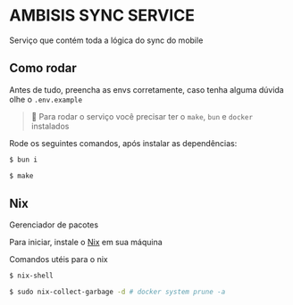 # AMBISIS SYNC SERVICE

Serviço que contém toda a lógica do sync do mobile

## Como rodar

Antes de tudo, preencha as envs corretamente, caso tenha alguma dúvida olhe o `.env.example`

> 📌 Para rodar o serviço você precisar ter o `make`, `bun` e `docker` instalados

Rode os seguintes comandos, após instalar as dependências:

```bash
$ bun i

$ make
```

## Nix

Gerenciador de pacotes

Para iniciar, instale o [Nix](https://nixos.org/download/) em sua máquina

Comandos utéis para o nix

```bash
$ nix-shell

$ sudo nix-collect-garbage -d # docker system prune -a
```
